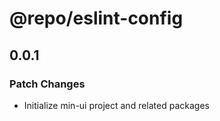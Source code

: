 # @repo/eslint-config

## 0.0.1

### Patch Changes

- Initialize min-ui project and related packages
